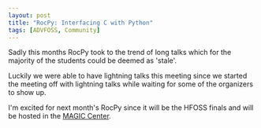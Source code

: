 ```yaml
---
layout: post
title: "RocPy: Interfacing C with Python"
tags: [ADVFOSS, Community]
---
```

Sadly this months RocPy took to the trend of long talks
which for the majority of the students could be deemed
as 'stale'.

Luckily we were able to have lightning talks this meeting
since we started the meeting off with lightning talks
while waiting for some of the organizers to show up.

I'm excited for next month's RocPy since it will be
the HFOSS finals and will be hosted in the
[MAGIC Center](http://magic.rit.edu).
